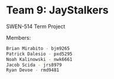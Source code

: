# Team 9: JayStalkers
SWEN-514 Term Project

Members:
```bash
Brian Mirabito - bjm9265
Patrick Dalesio - pxd5295
Noah Kalinowski - nwk6661
Jacob Scida - jrs8979
Ryan Devoe - rmd9481
```

